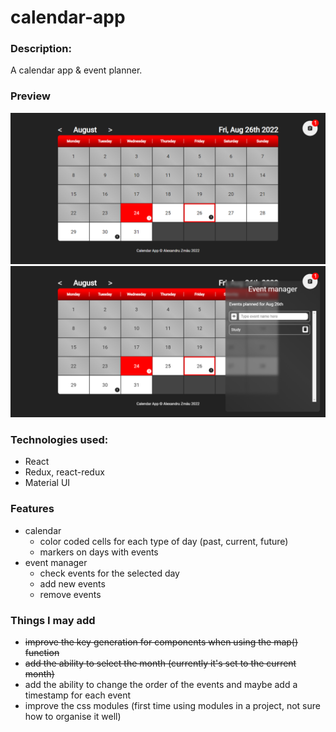 # calendar-app

### Description:

A calendar app & event planner.

### Preview

![calendar](/preview/calendar.png)
![event manager](/preview/event-manager.png)

### Technologies used:

- React
- Redux, react-redux
- Material UI

### Features

- calendar
  - color coded cells for each type of day (past, current, future)
  - markers on days with events
- event manager
  - check events for the selected day
  - add new events
  - remove events

### Things I may add

- ~~improve the key generation for components when using the map() function~~
- ~~add the ability to select the month (currently it's set to the current month)~~
- add the ability to change the order of the events and maybe add a timestamp for each event
- improve the css modules (first time using modules in a project, not sure how to organise it well)
